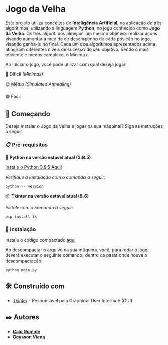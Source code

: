 # Jogo da Velha

Este projeto utiliza conceitos de **Inteligência Artificial**, na aplicação de três algorítimos, utilizando a linguagem **Python**, no jogo conhecido como **Jogo da Velha**. Os três algorítimos almejam um mesmo objetivo: realizar ações visando aumentar a medida de desempenho de cada posição no jogo, visando ganha-lo no final. Cada um dos algorítimos apresentados acima atingiram diferentes níveis de sucesso do seu objetivo. Sendo o mais eficiente e menos complexo, o Minimax. 

Ao Iniciar o jogo, você pode utilizar com qual deseja jogar!

   🔴 Díficil *(Minimax)*
   
   🟡 Médio *(Simulated Annealing)*
   
   🟢 Fácil 
  
## 🚀 Começando

 Deseja instalar o Jogo da Velha e jogar na sua máquina!? Siga as instruções a seguir
 
 ### 📋 Pré-requisitos
 
 
 🐍 **Python na versão estável atual (3.8.5)**
 
[Instale o Python 3.8.5 Aqui!](https://www.python.org/downloads/release/python-385/)
 
 *Verifique a instalação com o comando a seguir:*
 ``` 
python -- version
 ```
📦 **Tkinter na versão estável atual (8.6)**

*Instale com o comando a seguir:*
  ```
 pip install tk
 ```

### 🔧 Instalação
 
Instale o código compactado [aqui](https://github.com/caiogomide/jogo-da-velha/archive/refs/heads/main.zip) 

Ao descompactar o arquivo na sua máquina, você, para rodar o jogo, deverá executar o seguinte comando, dentro da pasta onde houve a descompactação:
```
python main.py
```

## 🛠️ Construído com

* [Tkinter](https://docs.python.org/3/library/tkinter.html) - Responsável pela Graphical User Interface (GUI)

## ✒️ Autores

* [**Caio Gomide**](https://www.github.com/caiogomide)
* [**Geysson Viana**](https://www.github.com/geyssongg)
